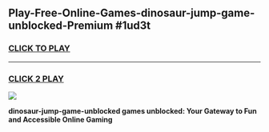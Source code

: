
## Play-Free-Online-Games-dinosaur-jump-game-unblocked-Premium #1ud3t
<h3>
<a href="https://premium.freeplayer.one?title=dinosaur-jump-game-unblocked&ref=8M">CLICK TO PLAY</a></h3>
<hr>

<h3>
<a href="https://premium.freeplayer.one?title=dinosaur-jump-game-unblocked&ref=8M">CLICK 2 PLAY</a>
  
</h3>

<a href="https://premium.freeplayer.one?title=dinosaur-jump-game-unblocked&ref=8M"><img src="https://clearcache.store/games.png"></a>


**dinosaur-jump-game-unblocked games unblocked: Your Gateway to Fun and Accessible Online Gaming**
